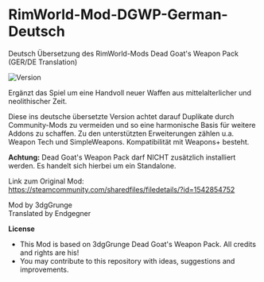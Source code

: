 # RimWorld-Mod-DGWP-German-Deutsch
Deutsch Übersetzung des RimWorld-Mods Dead Goat's Weapon Pack (GER/DE Translation)

<img src="https://camo.githubusercontent.com/1e4f97e52db576a793e373a27c2de38c026bb3f1/68747470733a2f2f696d672e736869656c64732e696f2f62616467652f52696d776f726c642d312e302d677265656e2e737667" alt="Version" data-canonical-src="https://img.shields.io/badge/Rimworld-1.0-green.svg" style="max-width:100%;"></a>

Ergänzt das Spiel um eine Handvoll neuer Waffen aus mittelalterlicher und neolithischer Zeit.

Diese ins deutsche übersetzte Version achtet darauf Duplikate durch Community-Mods zu vermeiden und so eine harmonische Basis für weitere Addons zu schaffen. Zu den unterstützten Erweiterungen zählen u.a. Weapon Tech und SimpleWeapons. Kompatibilität mit Weapons+ besteht.

<b>Achtung:</b> Dead Goat's Weapon Pack darf NICHT zusätzlich installiert werden. Es handelt sich hierbei um ein Standalone.

Link zum Original Mod: https://steamcommunity.com/sharedfiles/filedetails/?id=1542854752<br>

Mod by 3dgGrunge<br>
Translated by Endgegner<br>

<b>License</b>
- This Mod is based on 3dgGrunge Dead Goat's Weapon Pack. All credits and rights are his!
- You may contribute to this repository with ideas, suggestions and improvements.
